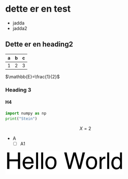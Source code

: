 # dette er en test

- jadda
- jadda2

## Dette er en heading2

| a   | b   | c   |
| --- | --- | --- |
| 1   | 2   | 3   |

$\mathbb{E}=\frac{1}{2}$

### Heading 3

#### H4

```Python
import numpy as np
print("Stein")
```

$$ X=2 $$

- A
  - [ ] A1

![Title](text.jpg)
